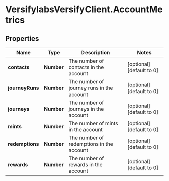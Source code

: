 # VersifylabsVersifyClient.AccountMetrics

## Properties

Name | Type | Description | Notes
------------ | ------------- | ------------- | -------------
**contacts** | **Number** | The number of contacts in the account | [optional] [default to 0]
**journeyRuns** | **Number** | The number of journey runs in the account | [optional] [default to 0]
**journeys** | **Number** | The number of journeys in the account | [optional] [default to 0]
**mints** | **Number** | The number of mints in the account | [optional] [default to 0]
**redemptions** | **Number** | The number of redemptions in the account | [optional] [default to 0]
**rewards** | **Number** | The number of rewards in the account | [optional] [default to 0]


